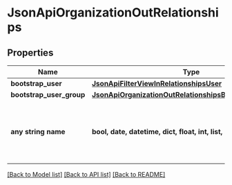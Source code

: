 # JsonApiOrganizationOutRelationships


## Properties
Name | Type | Description | Notes
------------ | ------------- | ------------- | -------------
**bootstrap_user** | [**JsonApiFilterViewInRelationshipsUser**](JsonApiFilterViewInRelationshipsUser.md) |  | [optional] 
**bootstrap_user_group** | [**JsonApiOrganizationOutRelationshipsBootstrapUserGroup**](JsonApiOrganizationOutRelationshipsBootstrapUserGroup.md) |  | [optional] 
**any string name** | **bool, date, datetime, dict, float, int, list, str, none_type** | any string name can be used but the value must be the correct type | [optional]

[[Back to Model list]](../README.md#documentation-for-models) [[Back to API list]](../README.md#documentation-for-api-endpoints) [[Back to README]](../README.md)


